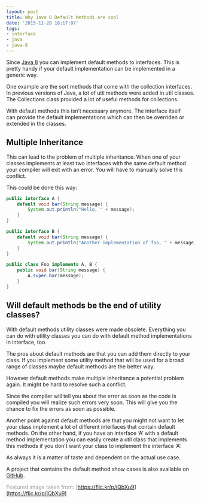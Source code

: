 ```yaml
---
layout: post
title: Why Java 8 Default Methods are cool
date: '2015-11-28 18:17:07'
tags:
- interface
- java
- java-8
---
```



Since [Java 8](https://docs.oracle.com/javase/tutorial/java/IandI/defaultmethods.html) you can implement default methods to interfaces. This is pretty handy if your default implementation can be implemented in a generic way.

One example are the sort methods that come with the collection interfaces. In previous versions of Java, a lot of util methods were added in util classes. The Collections class provided a lot of useful methods for collections.

With default methods this isn’t necessary anymore. The interface itself can provide the default implementations which can then be overriden or extended in the classes.


## Multiple Inheritance

This can lead to the problem of multiple inheritance. When one of your classes implements at least two interfaces with the same default method your compiler will exit with an error. You will have to manually solve this conflict.

This could be done this way:

```java
public interface A { 
    default void bar(String message) { 
        System.out.println("Hello, " + message); 
    } 
}

public interface B { 
    default void bar(String message) { 
        System.out.println("Another implementation of foo, " + message); 
    } 
}

public class Foo implements A, B { 
    public void bar(String message) { 
        A.super.bar(message); 
    } 
}
```


## Will default methods be the end of utility classes?

With default methods utility classes were made obsolete. Everything you can do with utility classes you can do with default method implementations in interface, too.

The pros about default methods are that you can add them directly to your class. If you implement some utility method that will be used for a broad range of classes maybe default methods are the better way.

However default methods make multiple inheritance a potential problem again. It might be hard to resolve such a conflict.

Since the compiler will tell you about the error as soon as the code is compiled you will realize such errors very soon. This will give you the chance to fix the errors as soon as possible.

Another point against default methods are that you might not want to let your class implement a lot of different interfaces that contain default methods. On the other hand, if you have an interface ‘A’ with a default method implementation you can easily create a util class that implements this methods if you don’t want your class to implement the interface ‘A’.

As always it is a matter of taste and dependent on the actual use case.

A project that contains the default method show cases is also available on [GitHub](https://github.com/DevCouch/DefaultMethods).

<span style="color: #999999;">Featured image taken from: [https://flic.kr/p/iQbXu9](https://flic.kr/p/iQbXu9)</span>



